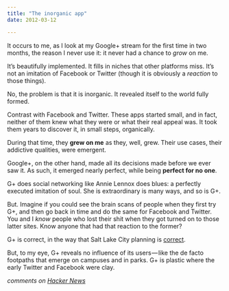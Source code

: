 ```yaml
---
title: "The inorganic app"
date: 2012-03-12

---
```


It occurs to me, as I look at my Google+ stream for the first time in two months, the reason I never use it: it never had a chance to _grow_ on me.

It’s beautifully implemented. It fills in niches that other platforms miss. It’s not an imitation of Facebook or Twitter (though it is obviously a _reaction_ to those things).

No, the problem is that it is inorganic. It revealed itself to the world fully formed.

Contrast with Facebook and Twitter. These apps started small, and in fact, neither of them knew what they were or what their real appeal was. It took them years to discover it, in small steps, organically.

During that time, they **grew on me** as they, well, grew. Their use cases, their addictive qualities, were emergent.

Google+, on the other hand, made all its decisions made before we ever saw it. As such, it emerged nearly perfect, while being **perfect for no one**.

G+ does social networking like Annie Lennox does blues: a perfectly executed imitation of soul. She is extraordinary is many ways, and so is G+.

But. Imagine if you could see the brain scans of people when they first try G+, and then go back in time and do the same for Facebook and Twitter. You and I _know_ people who lost their shit when they got turned on to those latter sites. Know anyone that had that reaction to the former?

G+ is correct, in the way that Salt Lake City planning is [correct](http://g.co/maps/fc7vz).

But, to my eye, G+ reveals no influence of its users — like the de facto footpaths that emerge on campuses and in parks. G+ is plastic where the early Twitter and Facebook were clay.

_comments on_ [_Hacker News_](http://news.ycombinator.com/item?id=3692105)
